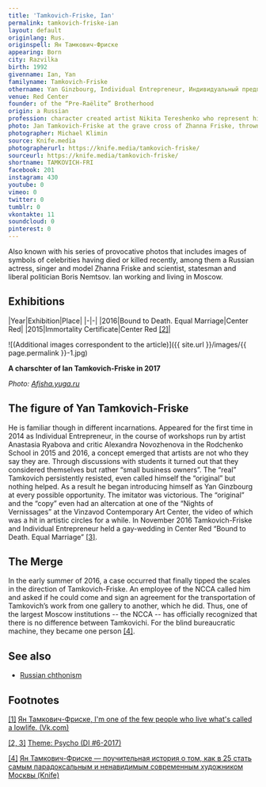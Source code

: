 ```yaml
---
title: 'Tamkovich-Friske, Ian'
permalink: tamkovich-friske-ian
layout: default
originlang: Rus.
originspell: Ян Тамкович-Фриске
appearing: Born
city: Razvilka
birth: 1992
givenname: Ian, Yan
familyname: Tamkovich-Friske
othername: Yan Ginzbourg, Individual Entrepreneur, Индивидуальный предприниматель, Nikita Tereshenko
venue: Red Center
founder: of the “Pre-Raëlite” Brotherhood
origin: a Russian
profession: character created artist Nikita Tereshenko who represent himself as "I'm one of the few people who live what's called a lowlife"
photo: Jan Tamkovich-Friske at the grave cross of Zhanna Friske, thrown into the dustbin
photographer: Michael Klimin
source: Knife.media
photographerurl: https://knife.media/tamkovich-friske/
sourceurl: https://knife.media/tamkovich-friske/
shortname: TAMKOVICH-FRI
facebook: 201
instagram: 430
youtube: 0
vimeo: 0
twitter: 0
tumblr: 0
vkontakte: 11
soundcloud: 0
pinterest: 0
---
```


Also known with his series of provocative photos that includes images of symbols of celebrities having died or killed recently, among them a Russian actress, singer and model Zhanna Friske and scientist, statesman and liberal politician Boris Nemtsov. Ian working and living in Moscow.

## Exhibitions

|Year|Exhibition|Place|
|-|-|
|2016|Bound to Death. Equal Marriage|Center Red|
|2015|Immortality Certificate|Center Red <span id="a2">[\[2\]](#f2)</span>|

![(Additional images correspondent to the article)]({{ site.url }}/images/{{ page.permalink }}-1.jpg)

**A charschter of Ian Tamkovich-Friske in 2017**

*Photo: [Afisha.yuga.ru](Afisha.yuga.ru)*


## The figure of Yan Tamkovich-Friske

He is familiar though in different incarnations. Appeared for the first time in 2014 as Individual Entrepreneur, in the course of workshops run by artist Anastasia Ryabova and critic Alexandra Novozhenova in the Rodchenko School in 2015 and 2016, a concept emerged that artists are not who they say they are. Through discussions with students it turned out that they considered themselves but rather “small business owners”.
The “real” Tamkovich persistently resisted, even called himself the “original” but nothing helped. As a result he began introducing himself as Yan Ginzbourg at every possible opportunity. The imitator was victorious. The “original” and the “copy” even had an altercation at one of the “Nights of Vernissages” at the Vinzavod Contemporary Art Center, the video of which was a hit in artistic circles for a while. In November 2016 Tamkovich-Friske and Individual Entrepreneur held a gay-wedding in Center Red “Bound to Death. Equal Marriage” <span id="a2">[\[3\]](#f2)</span>.


## The Merge

In the early summer of 2016, a case occurred that finally tipped the scales in the direction of Tamkovich-Friske. An employee of the NCCA called him and asked if he could come and sign an agreement for the transportation of Tamkovich’s work from one gallery to another, which he did. Thus, one of the largest Moscow institutions -- the NCCA -- has officially recognized that there is no difference between Tamkovichi. For the blind bureaucratic machine, they became one person <span id="a4">[\[4\]](#f4)</span>.

## See also

+ [Russian сhthonism](russian-chthonism)


## Footnotes

[[1]](#a1) <span id="f1"></span> [Ян Тамкович-Фриске, I'm one of the few people who live what's called a lowlife. (Vk.com)](https://vk.com/my.darkest.light.will.shine)

[[2, 3]](#a2) <span id="f2"></span> [Theme: Psycho (DI #6-2017)](http://di.mmoma.ru/news?mid=3096&id=1335)

[[4]](#a4) <span id="f4"></span> [Ян Тамкович-Фриске — поучительная история о том, как в 25 стать самым парадоксальным и ненавидимым современным художником Москвы  (Knife)](https://knife.media/tamkovich-friske/)

